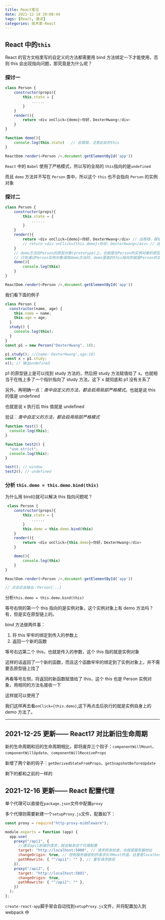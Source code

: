 ```yaml
---
title: React笔记
date: 2021-12-18 19:08:44
tags: [React, 面试]
categories: 技术类-React
---
```


## React 中的`this`

React 的官方文档里写的自定义的方法都需要用 bind 方法绑定一下才能使用，否则 this 会出现指向问题，那究竟是为什么呢？

### 探讨一

```js
class Person {
    constructor(props){
        this.state = {
            ......
        }
    }
    render(){
        return <div onClick={demo}>你好，DexterHwang</div>
    }
}

function demo(){
    console.log(this.state)   // 会报错，注意此处的this
}

ReactDom.render(<Person />,document.getElementById('app'))
```

`React` 中的 `Babel` 使用了严格模式，所以写的全局的 `this`指向的是`undefined`

而且 `demo` 方法并不写在 `Person` 类中，所以这个 `this` 也不会指向 `Person` 的实例对象

### 探讨二

```js
class Person {
    constructor(props){
        this.state = {
            ......
        }
    }
    render(){
        return <div onClick={demo}>你好，DexterHwang</div> // 会报错，报错信息为：`demo is not defined`。`onClick={demo}`是找不到 `demo` 方法的
        // return <div onClick={this.demo}>你好，DexterHwang</div> // 这样写也会报错，因为并不是通过实例对象去调用demo方法。由于demo是作为onClick的回调，不是通过实例调用的，是直接调用。类中的方法默认开启了局部的严格模式，所以this值是undefined
    }
    // demo方法在Person的原型对象(prototype)上，也就是在Person的实例对象的原型链上(_proto_)
    // 只有通过Person实例对象调用demo方法时，demo里面的this指向的就是Person的实例对象
    demo(){
        console.log(this)
    }
}

ReactDom.render(<Person />,document.getElementById('app'))
```

我们看下面的例子

```js
class Person {
  constructor(name, age) {
    this.name = name;
    this.age = age;
  }
  study() {
    console.log(this);
  }
}
const p1 = new Person("DexterHwang", 18);

p1.study(); //{name:'DexterHwang',age:18}
const x = p1.study;
x(); // 输出undefined
```

p1 的原型链上是可以找到 study 方法的，然后把 study 方法赋值给了 x。也就相当于在栈上多了一个指针指向了 study 方法，这下 x 就彻底和 p1 没有关系了

另外，再明确一点：_类中自定义的方法，都会启用局部严格模式_。也就是说 this 的值是 undefined

也就是说 x 执行后 this 值就是 undefined

验证：_类中自定义的方法，都会启用局部严格模式_

```js
function test() {
  console.log(this);
}

function test2() {
  "use strict";
  console.log(this);
}

test(); // window
test2(); // undefined
```

### 分析 `this.demo = this.demo.bind(this)`

为什么用 bind()就可以解决 this 指向问题呢？

```js
 class Person {
    constructor(props){
        this.state = {
            ......
        }
        this.demo = this.demo.bind(this)
    }
    render(){
        return <div onClick={this.demo}>你好，DexterHwang</div>
    }

    demo(){
        console.log(this)
    }
}

ReactDom.render(<Person />,document.getElementById('app'))

// 点击后会输出：Person{...}
```

分析`this.demo = this.demo.bind(this)`

等号右侧的第一个 this 指向的是实例对象，这个实例对象上有 demo 方法吗？有，但是实在原型链上的。

bind 方法做两件事：

1. 将 this 牢牢的绑定到传入的参数上
2. 返回一个新的函数

等号右边第二个 this，也就是传入的参数，这个 this 指的就是实例对象

这样的话返回了一个新的函数，而且这个函数牢牢的绑定到了实例对象上，并不需要去原型链上找了

再看等号左侧，将返回的新函数赋值给了 this，这个 this 也是 Person 实例对象，用相同的方法名接收一下

这样就可以使用了

我们这样再去看`onClick={this.demo}`,这下再点击后执行的就是实例自身上的 demo 方法了。

---

## 2021-12-25 更新—— React17 对比新旧生命周期

新的生命周期和旧的生命周期相比，即将废弃三个钩子：`componentWillMount`、`componentWillUpdate`、`componentWillReceiveProps`

新增了两个新的钩子：`getDerivedStateFromProps`、`getSnapshotBeforeUpdate`

剩下的都和之前的一样的

## 2021-12-16 更新—— React 配置代理

单个代理可以直接在`package.json`文件中配置`proxy`

多个代理则需要新建一个`setupProxy.js`文件，配置如下：

```js
const proxy = require("http-proxy-middleware");

module.exports = function (app) {
  app.use(
    proxy("/api1", {
      //遇见api1前缀的请求，就会触发这个代理配置
      target: "http://localhost:5000", // 请求转发给谁，也就是服务器地址
      changeOrigin: true, // 控制服务器收到的请求头中Host的值，这里是localhost:5000
      pathRewrite: { "^/api1": "" }, // 重写请求路径
    }),
    proxy("/api2", {
      target: "http://localhost:5001",
      changeOrigin: true,
      pathRewrite: { "^/api2": "" },
    })
  );
};
```

`create-react-app`脚手架会自动找到`setupProxy.js`文件，并将配置加入到 webpack 中
